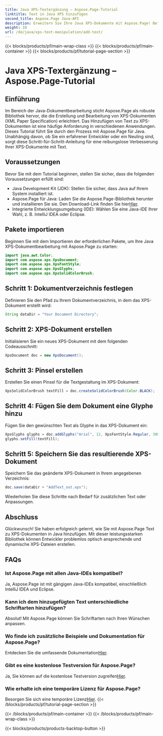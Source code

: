 ```yaml
---
title: Java XPS-Textergänzung – Aspose.Page-Tutorial
linktitle: Text in Java XPS hinzufügen
second_title: Aspose.Page Java-API
description: Erweitern Sie Ihre Java XPS-Dokumente mit Aspose.Page! Befolgen Sie unsere Schritt-für-Schritt-Anleitung, um mühelos Text hinzuzufügen. Verbessern Sie noch heute Ihre Fähigkeiten im Umgang mit Dokumenten.
weight: 10
url: /de/java/xps-text-manipulation/add-text/
---
```


{{< blocks/products/pf/main-wrap-class >}}
{{< blocks/products/pf/main-container >}}
{{< blocks/products/pf/tutorial-page-section >}}

# Java XPS-Textergänzung – Aspose.Page-Tutorial

## Einführung
Im Bereich der Java-Dokumentbearbeitung sticht Aspose.Page als robuste Bibliothek hervor, die die Erstellung und Bearbeitung von XPS-Dokumenten (XML Paper Specification) erleichtert. Das Hinzufügen von Text zu XPS-Dokumenten ist eine häufige Anforderung in verschiedenen Anwendungen. Dieses Tutorial führt Sie durch den Prozess mit Aspose.Page für Java. Unabhängig davon, ob Sie ein erfahrener Entwickler oder ein Neuling sind, sorgt diese Schritt-für-Schritt-Anleitung für eine reibungslose Verbesserung Ihrer XPS-Dokumente mit Text.
## Voraussetzungen
Bevor Sie mit dem Tutorial beginnen, stellen Sie sicher, dass die folgenden Voraussetzungen erfüllt sind:
- Java Development Kit (JDK): Stellen Sie sicher, dass Java auf Ihrem System installiert ist.
-  Aspose.Page für Java: Laden Sie die Aspose.Page-Bibliothek herunter und installieren Sie sie. Den Download-Link finden Sie hier[Hier](https://releases.aspose.com/page/java/).
- Integrierte Entwicklungsumgebung (IDE): Wählen Sie eine Java-IDE Ihrer Wahl, z. B. IntelliJ IDEA oder Eclipse.
## Pakete importieren
Beginnen Sie mit dem Importieren der erforderlichen Pakete, um Ihre Java XPS-Dokumentbearbeitung mit Aspose.Page zu starten:
```java
import java.awt.Color;
import com.aspose.xps.XpsDocument;
import com.aspose.xps.XpsFontStyle;
import com.aspose.xps.XpsGlyphs;
import com.aspose.xps.XpsSolidColorBrush;
```
## Schritt 1: Dokumentverzeichnis festlegen
Definieren Sie den Pfad zu Ihrem Dokumentverzeichnis, in dem das XPS-Dokument erstellt wird:
```java
String dataDir = "Your Document Directory";
```
## Schritt 2: XPS-Dokument erstellen
Initialisieren Sie ein neues XPS-Dokument mit dem folgenden Codeausschnitt:
```java
XpsDocument doc = new XpsDocument();
```
## Schritt 3: Pinsel erstellen
Erstellen Sie einen Pinsel für die Textgestaltung im XPS-Dokument:
```java
XpsSolidColorBrush textFill = doc.createSolidColorBrush(Color.BLACK);
```
## Schritt 4: Fügen Sie dem Dokument eine Glyphe hinzu
Fügen Sie den gewünschten Text als Glyphe in das XPS-Dokument ein:
```java
XpsGlyphs glyphs = doc.addGlyphs("Arial", 12, XpsFontStyle.Regular, 300f, 450f, "Hello World!");
glyphs.setFill(textFill);
```
## Schritt 5: Speichern Sie das resultierende XPS-Dokument
Speichern Sie das geänderte XPS-Dokument in Ihrem angegebenen Verzeichnis:
```java
doc.save(dataDir + "AddText_out.xps");
```
Wiederholen Sie diese Schritte nach Bedarf für zusätzlichen Text oder Anpassungen.
## Abschluss
Glückwunsch! Sie haben erfolgreich gelernt, wie Sie mit Aspose.Page Text zu XPS-Dokumenten in Java hinzufügen. Mit dieser leistungsstarken Bibliothek können Entwickler problemlos optisch ansprechende und dynamische XPS-Dateien erstellen.
## FAQs
### Ist Aspose.Page mit allen Java-IDEs kompatibel?
Ja, Aspose.Page ist mit gängigen Java-IDEs kompatibel, einschließlich IntelliJ IDEA und Eclipse.
### Kann ich dem hinzugefügten Text unterschiedliche Schriftarten hinzufügen?
Absolut! Mit Aspose.Page können Sie Schriftarten nach Ihren Wünschen anpassen.
### Wo finde ich zusätzliche Beispiele und Dokumentation für Aspose.Page?
 Entdecken Sie die umfassende Dokumentation[Hier](https://reference.aspose.com/page/java/).
### Gibt es eine kostenlose Testversion für Aspose.Page?
 Ja, Sie können auf die kostenlose Testversion zugreifen[Hier](https://releases.aspose.com/).
### Wie erhalte ich eine temporäre Lizenz für Aspose.Page?
 Besorgen Sie sich eine temporäre Lizenz[Hier](https://purchase.aspose.com/temporary-license/).
{{< /blocks/products/pf/tutorial-page-section >}}

{{< /blocks/products/pf/main-container >}}
{{< /blocks/products/pf/main-wrap-class >}}

{{< blocks/products/products-backtop-button >}}

